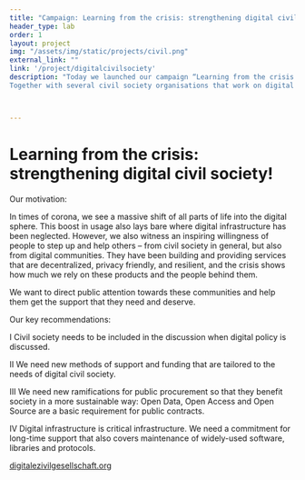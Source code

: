 ```yaml
---
title: "Campaign: Learning from the crisis: strengthening digital civil society!"
header_type: lab
order: 1
layout: project
img: "/assets/img/static/projects/civil.png"
external_link: ""
link: '/project/digitalcivilsociety'
description: "Today we launched our campaign “Learning from the crisis: strengthening digital civil society!” 
Together with several civil society organisations that work on digital issues, we formulated a number of recommendations for German politics – or any politician, really."



---
```

<h1>Learning from the crisis: strengthening digital civil society!</h1>
<p>
<p>Our motivation:</p>
<p>In times of corona, we see a massive shift of all parts of life into the digital sphere. This boost in usage also lays bare where digital infrastructure has been neglected. However, we also witness an inspiring willingness of people to step up and help others – from civil society in general, but also from digital communities. They have been building and providing services that are decentralized, privacy friendly, and resilient, and the crisis shows how much we rely on these products and the people behind them. 
</p>

<p>
We want to direct public attention towards these communities and help them get the support that they need and deserve. 
</p>

<p>
<p>Our key recommendations:</p>
<p>I Civil society needs to be included in the discussion when digital policy is discussed.</p>
<p>II We need new methods of support and funding that are tailored to the needs of digital civil society.</p>
<p>III We need new ramifications for public procurement so that they benefit society in a more sustainable way: Open Data, Open Access and Open Source are a basic requirement for public contracts.</p>
<p>IV Digital infrastructure is critical infrastructure. We need a commitment for long-time support that also covers maintenance of widely-used software, libraries and protocols.</p>
 
</p>


<p><a href="https://digitalezivilgesellschaft.org/">digitalezivilgesellschaft.org</a></p>




